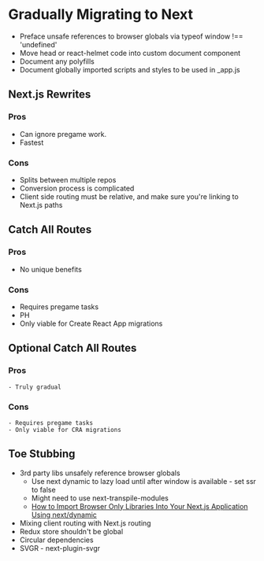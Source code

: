# Gradually Migrating to Next

- Preface unsafe references to browser globals via typeof window !== 'undefined'
- Move head or react-helmet code into custom document component
- Document any polyfills
- Document globally imported scripts and styles to be used in _app.js

## Next.js Rewrites

### Pros
- Can ignore pregame work.
- Fastest

### Cons
- Splits between multiple repos
- Conversion process is complicated
- Client side routing must be relative, and make sure you're linking to Next.js paths

## Catch All Routes

### Pros
- No unique benefits

### Cons
- Requires pregame tasks
- PH
- Only viable for Create React App migrations


## Optional Catch All Routes

### Pros
	- Truly gradual

### Cons
	- Requires pregame tasks
	- Only viable for CRA migrations

## Toe Stubbing
- 3rd party libs unsafely reference browser globals
  - Use next dynamic to lazy load until after window is available - set ssr to false
  - Might need to use next-transpile-modules
  - [How to Import Browser Only Libraries Into Your Next.js Application Using next/dynamic](https://www.youtube.com/watch?v=DA0ie1RPP6g)
- Mixing client routing with Next.js routing
- Redux store shouldn't be global
- Circular dependencies
- SVGR - next-plugin-svgr
